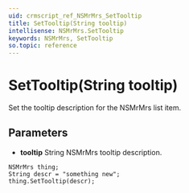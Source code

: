 ```yaml
---
uid: crmscript_ref_NSMrMrs_SetTooltip
title: SetTooltip(String tooltip)
intellisense: NSMrMrs.SetTooltip
keywords: NSMrMrs, SetTooltip
so.topic: reference
---
```


# SetTooltip(String tooltip)

Set the tooltip description for the NSMrMrs list item.

## Parameters

* **tooltip** String NSMrMrs tooltip description.

```crmscript
NSMrMrs thing;
String descr = "something new";
thing.SetTooltip(descr);
```

